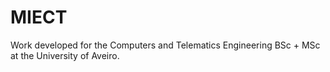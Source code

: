 # MIECT

Work developed for the Computers and Telematics Engineering BSc + MSc at the University of Aveiro.
